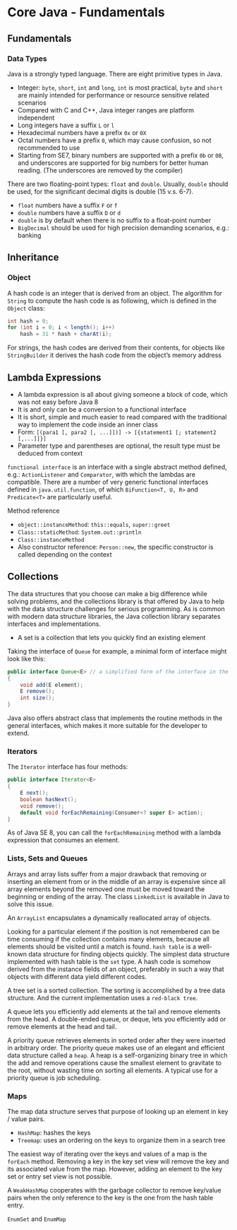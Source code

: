# Core Java - Fundamentals

## Fundamentals

### Data Types

Java is a strongly typed language. There are eight primitive types in Java.

* Integer: `byte`, `short`, `int` and `long`, `int` is most practical, `byte`
  and `short` are mainly intended for performance or resource sensitive related
  scenarios
* Compared with C and C++, Java integer ranges are platform independent
* Long integers have a suffix `L` or `l`
* Hexadecimal numbers have a prefix `0x` or `0X`
* Octal numbers have a prefix `0`, which may cause confusion, so not recommended
  to use
* Starting from SE7, binary numbers are supported with a prefix `0b` or `0B`,
  and underscores are supported for big numbers for better human reading. (The
  underscores are removed by the compiler)

There are two floating-point types: `float` and `double`. Usually, `double`
should be used, for the significant decimal digits is double (15 v.s. 6-7).

* `float` numbers have a suffix `F` or `f`
* `double` numbers have a suffix `D` or `d`
* `double` is by default when there is no suffix to a float-point number
* `BigDecimal` should be used for high precision demanding scenarios, e.g.:
  banking

## Inheritance

### Object

A hash code is an integer that is derived from an object. The algorithm for
`String` to compute the hash code is as following, which is defined in the
`Object` class:

```java
int hash = 0;
for (int i = 0; i < length(); i++)
    hash = 31 * hash + charAt(i);
```

For strings, the hash codes are derived from their contents, for objects like
`StringBuilder` it derives the hash code from the object’s memory address

## Lambda Expressions

* A lambda expression is all about giving someone a block of code, which was not easy before Java 8
* It is and only can be a conversion to a functional interface
* It is short, simple and much easier to read compared with the traditional way to implement the code inside an inner class
* Form: `[(para1 [, para2 [, ...]])] -> [{statement1 [; statement2 [,...]]}]`
* Parameter type and parentheses are optional, the result type must be deduced from context

`functional interface` is an interface with a single abstract method defined,
e.g.: `ActionListener` and `Comparator`, with which the lambdas are compatible.
There are a number of very generic functional interfaces defined in
`java.util.function`, of which `BiFunction<T, U, R>` and `Predicate<T>` are
particularly useful.

Method reference

* `object::instanceMethod`: `this::equals`, `super::greet`
* `Class::staticMethod`: `System.out::println`
* `Class::instanceMethod`
* Also constructor reference: `Person::new`, the specific constructor is called depending on the context

## Collections

The data structures that you choose can make a big difference while solving
problems, and the collections library is that offered by Java to help with the
data structure challenges for serious programming. As is common with modern data
structure libraries, the Java collection library separates interfaces and
implementations.

* A set is a collection that lets you quickly find an existing element

Taking the interface of `Queue` for example, a minimal form of interface might
look like this:

```java
public interface Queue<E> // a simplified form of the interface in the standard library
{
    void add(E element);
    E remove();
    int size();
}
```

Java also offers abstract class that implements the routine methods in the
general interfaces, which makes it more suitable for the developer to extend.

### Iterators

The `Iterator` interface has four methods:

```java
public interface Iterator<E>
{
    E next();
    boolean hasNext();
    void remove();
    default void forEachRemaining(Consumer<? super E> action);
}
```

As of Java SE 8, you can call the `forEachRemaining` method with a lambda
expression that consumes an element.

### Lists, Sets and Queues

Arrays and array lists suffer from a major drawback that removing or inserting
an element from or in the middle of an array is expensive since all array
elements beyond the removed one must be moved toward the beginning or ending of
the array. The class `LinkedList` is available in Java to solve this issue.

An `ArrayList` encapsulates a dynamically reallocated array of objects.

Looking for a particular element if the position is not remembered can be time
consuming if the collection contains many elements, because all elements should
be visited until a match is found. `hash table` is a well-known data structure
for finding objects quickly. The simplest data structure implemented with hash
table is the `set` type. A hash code is somehow derived from the instance fields
of an object, preferably in such a way that objects with different data yield
different codes.

A tree set is a sorted collection. The sorting is accomplished by a tree data
structure. And the current implementation uses a `red-black tree`.

A queue lets you efficiently add elements at the tail and remove elements from
the head. A double-ended queue, or deque, lets you efficiently add or remove
elements at the head and tail.

A priority queue retrieves elements in sorted order after they were inserted in
arbitrary order. The priority queue makes use of an elegant and efficient data
structure called a `heap`. A heap is a self-organizing binary tree in which the
add and remove operations cause the smallest element to gravitate to the root,
without wasting time on sorting all elements. A typical use for a priority queue
is job scheduling.

### Maps

The map data structure serves that purpose of looking up an element in key / value pairs.

* `HashMap`: hashes the keys
* `Treemap`: uses an ordering on the keys to organize them in a search tree

The easiest way of iterating over the keys and values of a map is the `forEach`
method. Removing a key in the key set view will remove the key and its
associated value from the map. However, adding an element to the key set or
entry set view is not possible.

A `WeakHashMap` cooperates with the garbage collector to remove key/value pairs
when the only reference to the key is the one from the hash table entry.

`EnumSet` and `EnumMap`